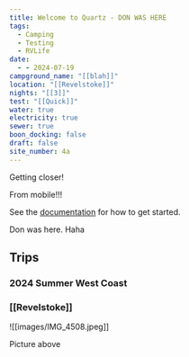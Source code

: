```yaml
---
title: Welcome to Quartz - DON WAS HERE
tags:
  - Camping
  - Testing
  - RVLife
date:
  - - 2024-07-19
campground_name: "[[blah]]"
location: "[[Revelstoke]]"
nights: "[[3]]"
test: "[[Quick]]"
water: true
electricity: true
sewer: true
boon_docking: false
draft: false
site_number: 4a
---
```


Getting closer!

From mobile!!!

See the [documentation](https://quartz.jzhao.xyz) for how to get started.

Don was here.   Haha

## Trips
### 2024 Summer West Coast
### [[Revelstoke]]

![[images/IMG_4508.jpeg]]

Picture above